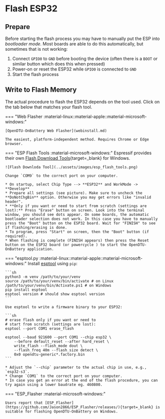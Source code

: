 # Flash ESP32

## Prepare

Before starting the flash process you may have to manually put the ESP into
*bootloader mode*. Most boards are able to do this automatically, but sometimes
that is not working:

1. Connect `GPIO0` to `GND` before booting the device (often there is a `BOOT` or similar button which does this when pressed)
2. Power-on or reset the ESP32 while `GPIO0` is connected to `GND`
3. Start the flash process

## Write to Flash Memory

The actual procedure to flash the ESP32 depends on the tool used. Click on the tab below that matches your flash tool.

=== "Web Flasher :material-linux::material-apple::material-microsoft-windows:"

    [OpenDTU-OnBattery Web Flasher](webinstall.md)

    The easiest, platform-independent method. Requires Chrome or Edge browser.

=== "ESP Flash Tools :material-microsoft-windows:"
    Espressif provides their own [Flash Download Tools](https://www.espressif.com/en/support/download/other-tools){target=_blank} for Windows.

    ![Flash Downloda Tool](../assets/images/esp_flash_tools.png)

    Change `COM9` to the correct port on your computer.

    * On startup, select Chip Type --> **ESP32** and WorkMode -> **Develop**
    * Prepare all settings (see picture). Make sure to uncheck the **DoNotChgBin** option. Otherwise you may get errors like "invalid header".
    * **Only if you want or need to start from scratch (settings are lost):** Press "Erase" button on screen. Look into the terminal window, you should see dots appear. On some boards, the automatic bootloader selection does not work. In this case you have to manually press the "Boot" button on the ESP32 board. Wait for "FINISH" to see if flashing/erasing is done.
    * To program, press "Start" on screen, then the "Boot" button (if required).
    * When flashing is complete (FINISH appears) then press the Reset button on the ESP32 board (or powercycle ) to start the OpenDTU-OnBattery application.

=== "esptool.py :material-linux::material-apple::material-microsoft-windows:"
    Install [esptool](https://github.com/espressif/esptool) using `pip`:

    ```sh
    python3 -m venv /path/to/your/venv
    source /path/to/your/venv/bin/activate # on Linux
    /path/to/your/venv/bin/Activate.ps1 # on Windows
    pip install esptool
    esptool version # should show esptool version
    ```

    Use esptool to write a firmware binary to your ESP32:

    ```sh
    # erase flash only if you want or need to
    # start from scratch (settings are lost):
    esptool --port COM1 erase_flash

    esptool --baud 921600 --port COM1 --chip esp32 \
        --before default_reset --after hard_reset \
        write_flash --flash_mode dout \
        --flash_freq 40m --flash_size detect \
        0x0 opendtu-generic*.factory.bin
    ```

    * Adjust the `--chip` parameter to the actual chip in use, e.g., `esp32-s3`.
    * Change `COM1` to the correct port on your computer.
    * In case you get an error at the end of the flash procedure, you can try again using a lower baudrate eg. 460800.

=== "ESP_Flasher :material-microsoft-windows:"

    Users report that [ESP_Flasher](https://github.com/Jason2866/ESP_Flasher/releases/){target=_blank} is suitable for flashing OpenDTU-OnBattery on Windows.
